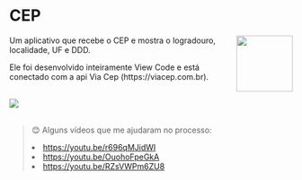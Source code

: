 # CEP

 <img align="right" height="100" width="100" src="https://spotty-grenadilla-d26.notion.site/image/https%3A%2F%2Fs3-us-west-2.amazonaws.com%2Fsecure.notion-static.com%2Fed94049f-0052-414d-9e47-7cdeee567ef3%2FUntitled.png?table=block&id=8b77a17b-a7de-4a21-a79f-16b6ad73ac8b&spaceId=d1b02b65-6f05-41fb-9868-69f5ce300038&width=2000&userId=&cache=v2">
 
<p>Um aplicativo que recebe o CEP e mostra o logradouro, <br> localidade, UF e DDD. </p>  
Ele foi desenvolvido inteiramente View Code e está <br> conectado com a api Via Cep (https://viacep.com.br). </p>  
<br>  


<div > 

<img src="https://spotty-grenadilla-d26.notion.site/image/https%3A%2F%2Fs3-us-west-2.amazonaws.com%2Fsecure.notion-static.com%2Fc6ccb567-bc47-4ce4-8e73-6b89ed6c42e5%2FUntitled.png?table=block&id=32d190c6-d0cb-4571-a786-a42e14edff3c&spaceId=d1b02b65-6f05-41fb-9868-69f5ce300038&width=2000&userId=&cache=v2">

</div>
  
<br>

> 😊 Alguns vídeos que me ajudaram no processo:  <li>https://youtu.be/r696qMJidWI <li> https://youtu.be/OuohoFpeGkA <li>https://youtu.be/RZsVWPm6ZU8

<br>

